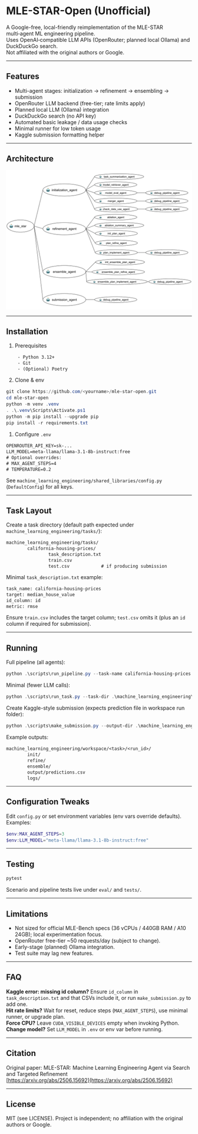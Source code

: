 
# MLE-STAR-Open (Unofficial)

A Google-free, local-friendly reimplementation of the MLE-STAR multi‑agent ML engineering pipeline.  
Uses OpenAI‑compatible LLM APIs (OpenRouter; planned local Ollama) and DuckDuckGo search.  
Not affiliated with the original authors or Google.

---

## Features

- Multi-agent stages: initialization → refinement → ensembling → submission
- OpenRouter LLM backend (free-tier; rate limits apply)
- Planned local LLM (Ollama) integration
- DuckDuckGo search (no API key)
- Automated basic leakage / data usage checks
- Minimal runner for low token usage
- Kaggle submission formatting helper

---

## Architecture

![Machine-Learning-Engineering](machine-learning-engineering-architecture.svg)

---

<!-- markdownlint-disable MD046 -->
## Installation

1. Prerequisites

        - Python 3.12+
        - Git
        - (Optional) Poetry

1. Clone & env

```powershell
git clone https://github.com/<yourname>/mle-star-open.git
cd mle-star-open
python -m venv .venv
. .\.venv\Scripts\Activate.ps1
python -m pip install --upgrade pip
pip install -r requirements.txt
```

1. Configure `.env`

```env
OPENROUTER_API_KEY=sk-...
LLM_MODEL=meta-llama/llama-3.1-8b-instruct:free
# Optional overrides:
# MAX_AGENT_STEPS=4
# TEMPERATURE=0.2
```

See `machine_learning_engineering/shared_libraries/config.py` (`DefaultConfig`) for all keys.

---

## Task Layout

Create a task directory (default path expected under `machine_learning_engineering/tasks/`):

```text
machine_learning_engineering/tasks/
        california-housing-prices/
                task_description.txt
                train.csv
                test.csv            # if producing submission
```

Minimal `task_description.txt` example:

```text
task_name: california-housing-prices
target: median_house_value
id_column: id
metric: rmse
```

Ensure `train.csv` includes the target column; `test.csv` omits it (plus an `id` column if required for submission).

---

## Running

Full pipeline (all agents):

```powershell
python .\scripts\run_pipeline.py --task-name california-housing-prices
```

Minimal (fewer LLM calls):

```powershell
python .\scripts\run_task.py --task-dir .\machine_learning_engineering\tasks\california-housing-prices
```

Create Kaggle-style submission (expects prediction file in workspace run folder):

```powershell
python .\scripts\make_submission.py --output-dir .\machine_learning_engineering\workspace\california-housing-prices\1\output
```

Example outputs:

```text
machine_learning_engineering/workspace/<task>/<run_id>/
        init/
        refine/
        ensemble/
        output/predictions.csv
        logs/
```

---

## Configuration Tweaks

Edit `config.py` or set environment variables (env vars override defaults). Examples:

```powershell
$env:MAX_AGENT_STEPS=3
$env:LLM_MODEL="meta-llama/llama-3.1-8b-instruct:free"
```

---

## Testing

```powershell
pytest
```
Scenario and pipeline tests live under `eval/` and `tests/`.

---

## Limitations

- Not sized for official MLE-Bench specs (36 vCPUs / 440GB RAM / A10 24GB); local experimentation focus.
- OpenRouter free-tier ~50 requests/day (subject to change).
- Early-stage (planned) Ollama integration.
- Test suite may lag new features.

---

## FAQ

**Kaggle error: missing id column?** Ensure `id_column` in `task_description.txt` and that CSVs include it, or run `make_submission.py` to add one.  
**Hit rate limits?** Wait for reset, reduce steps (`MAX_AGENT_STEPS`), use minimal runner, or upgrade plan.  
**Force CPU?** Leave `CUDA_VISIBLE_DEVICES` empty when invoking Python.  
**Change model?** Set `LLM_MODEL` in `.env` or env var before running.

---

## Citation

Original paper: MLE-STAR: Machine Learning Engineering Agent via Search and Targeted Refinement  
[https://arxiv.org/abs/2506.15692](https://arxiv.org/abs/2506.15692)

---

## License

MIT (see LICENSE). Project is independent; no affiliation with the original authors or Google.
